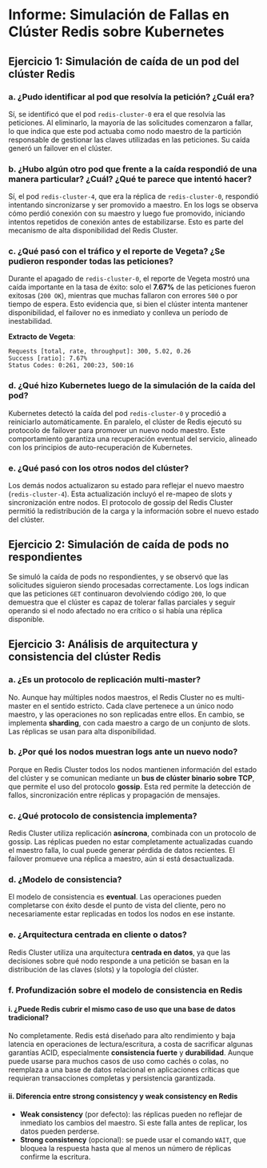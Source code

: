 # Informe: Simulación de Fallas en Clúster Redis sobre Kubernetes

## Ejercicio 1: Simulación de caída de un pod del clúster Redis

### a. ¿Pudo identificar al pod que resolvía la petición? ¿Cuál era?

Sí, se identificó que el pod `redis-cluster-0` era el que resolvía las peticiones. Al eliminarlo, la mayoría de las solicitudes comenzaron a fallar, lo que indica que este pod actuaba como nodo maestro de la partición responsable de gestionar las claves utilizadas en las peticiones. Su caída generó un failover en el clúster.

### b. ¿Hubo algún otro pod que frente a la caída respondió de una manera particular? ¿Cuál? ¿Qué te parece que intentó hacer?

Sí, el pod `redis-cluster-4`, que era la réplica de `redis-cluster-0`, respondió intentando sincronizarse y ser promovido a maestro. En los logs se observa cómo perdió conexión con su maestro y luego fue promovido, iniciando intentos repetidos de conexión antes de estabilizarse. Esto es parte del mecanismo de alta disponibilidad del Redis Cluster.

### c. ¿Qué pasó con el tráfico y el reporte de Vegeta? ¿Se pudieron responder todas las peticiones?

Durante el apagado de `redis-cluster-0`, el reporte de Vegeta mostró una caída importante en la tasa de éxito: solo el **7.67%** de las peticiones fueron exitosas (`200 OK`), mientras que muchas fallaron con errores `500` o por tiempo de espera. Esto evidencia que, si bien el clúster intenta mantener disponibilidad, el failover no es inmediato y conlleva un período de inestabilidad.

**Extracto de Vegeta**:
```
Requests [total, rate, throughput]: 300, 5.02, 0.26  
Success [ratio]: 7.67%  
Status Codes: 0:261, 200:23, 500:16
```

### d. ¿Qué hizo Kubernetes luego de la simulación de la caída del pod?

Kubernetes detectó la caída del pod `redis-cluster-0` y procedió a reiniciarlo automáticamente. En paralelo, el clúster de Redis ejecutó su protocolo de failover para promover un nuevo nodo maestro. Este comportamiento garantiza una recuperación eventual del servicio, alineado con los principios de auto-recuperación de Kubernetes.

### e. ¿Qué pasó con los otros nodos del clúster?

Los demás nodos actualizaron su estado para reflejar el nuevo maestro (`redis-cluster-4`). Esta actualización incluyó el re-mapeo de slots y sincronización entre nodos. El protocolo de gossip del Redis Cluster permitió la redistribución de la carga y la información sobre el nuevo estado del clúster.

## Ejercicio 2: Simulación de caída de pods no respondientes

Se simuló la caída de pods no respondientes, y se observó que las solicitudes siguieron siendo procesadas correctamente. Los logs indican que las peticiones `GET` continuaron devolviendo código `200`, lo que demuestra que el clúster es capaz de tolerar fallas parciales y seguir operando si el nodo afectado no era crítico o si había una réplica disponible.

## Ejercicio 3: Análisis de arquitectura y consistencia del clúster Redis

### a. ¿Es un protocolo de replicación multi-master?

No. Aunque hay múltiples nodos maestros, el Redis Cluster no es multi-master en el sentido estricto. Cada clave pertenece a un único nodo maestro, y las operaciones no son replicadas entre ellos. En cambio, se implementa **sharding**, con cada maestro a cargo de un conjunto de slots. Las réplicas se usan para alta disponibilidad.

### b. ¿Por qué los nodos muestran logs ante un nuevo nodo?

Porque en Redis Cluster todos los nodos mantienen información del estado del clúster y se comunican mediante un **bus de clúster binario sobre TCP**, que permite el uso del protocolo **gossip**. Esta red permite la detección de fallos, sincronización entre réplicas y propagación de mensajes.

### c. ¿Qué protocolo de consistencia implementa?

Redis Cluster utiliza replicación **asíncrona**, combinada con un protocolo de gossip. Las réplicas pueden no estar completamente actualizadas cuando el maestro falla, lo cual puede generar pérdida de datos recientes. El failover promueve una réplica a maestro, aún si está desactualizada.

### d. ¿Modelo de consistencia?

El modelo de consistencia es **eventual**. Las operaciones pueden completarse con éxito desde el punto de vista del cliente, pero no necesariamente estar replicadas en todos los nodos en ese instante.

### e. ¿Arquitectura centrada en cliente o datos?

Redis Cluster utiliza una arquitectura **centrada en datos**, ya que las decisiones sobre qué nodo responde a una petición se basan en la distribución de las claves (slots) y la topología del clúster.

### f. Profundización sobre el modelo de consistencia en Redis

#### i. ¿Puede Redis cubrir el mismo caso de uso que una base de datos tradicional?

No completamente. Redis está diseñado para alto rendimiento y baja latencia en operaciones de lectura/escritura, a costa de sacrificar algunas garantías ACID, especialmente **consistencia fuerte** y **durabilidad**. Aunque puede usarse para muchos casos de uso como cachés o colas, no reemplaza a una base de datos relacional en aplicaciones críticas que requieran transacciones completas y persistencia garantizada.

#### ii. Diferencia entre strong consistency y weak consistency en Redis

- **Weak consistency** (por defecto): las réplicas pueden no reflejar de inmediato los cambios del maestro. Si este falla antes de replicar, los datos pueden perderse.
- **Strong consistency** (opcional): se puede usar el comando `WAIT`, que bloquea la respuesta hasta que al menos un número de réplicas confirme la escritura.